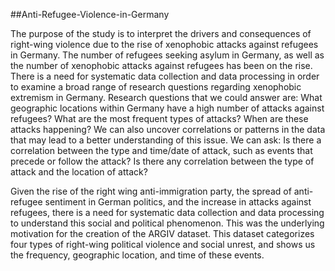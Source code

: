 ##Anti-Refugee-Violence-in-Germany       

The purpose of the study is to interpret the drivers and consequences of right-wing violence due to the rise of xenophobic attacks against refugees in Germany. The number of refugees seeking asylum in Germany, as well as the number of xenophobic attacks against refugees has been on the rise. There is a need for systematic data collection and data processing in order to examine a broad range of research questions regarding xenophobic extremism in Germany. Research questions that we could answer are: What geographic locations within Germany have a high number of attacks against refugees? What are the most frequent types of attacks? When are these attacks happening? We can also uncover correlations or patterns in the data that may lead to a better understanding of this issue. We can ask: Is there a correlation between the type and time/date of attack, such as events that precede or follow the attack? Is there any correlation between the type of attack and the location of attack? 

Given the rise of the right wing anti-immigration party, the spread of anti-refugee sentiment in German politics, and the increase in attacks against refugees, there is a need for systematic data collection and data processing to understand this social and political phenomenon. This was the underlying motivation for the creation of the ARGIV dataset. This dataset categorizes four types of right-wing political violence and social unrest, and shows us the frequency, geographic location, and time of these events.	
